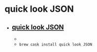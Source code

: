 # quick look JSON
- [quick look JSON](http://www.sagtau.com/quicklookjson.html)
  - 
  - 
  - `brew cask install quick look JSON`
